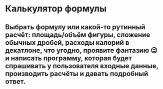 # Калькулятор формулы

## Выбрать формулу или какой-то рутинный расчёт: площадь/объём фигуры, сложение обычных дробей, расходы калорий в декатлоне, что угодно, проявите фантазию 😉 и написать программу, которая будет спрашивать у пользователя входные данные, производить расчёты и давать подробный ответ.
